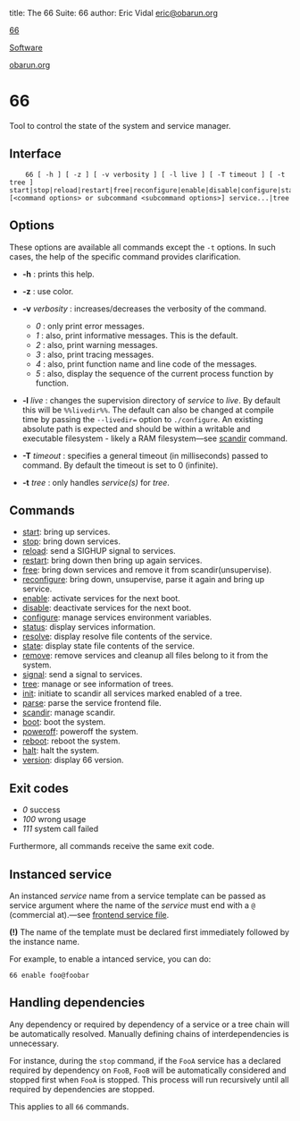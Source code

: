 title: The 66 Suite: 66
author: Eric Vidal <eric@obarun.org>

[66](index.html)

[Software](https://web.obarun.org/software)

[obarun.org](https://web.obarun.org)

# 66

Tool to control the state of the system and service manager.

## Interface

```
    66 [ -h ] [ -z ] [ -v verbosity ] [ -l live ] [ -T timeout ] [ -t tree ] start|stop|reload|restart|free|reconfigure|enable|disable|configure|status|resolve|state|remove|signal|tree|init|parse|scandir|boot|poweroff|reboot|halt|version [<command options> or subcommand <subcommand options>] service...|tree
```

## Options

These options are available all commands except the `-t` options. In such cases, the help of the specific command provides clarification.

- **-h** : prints this help.

- **-z** : use color.

- **-v** *verbosity* : increases/decreases the verbosity of the command.
    * *0* : only print error messages.
    * *1* : also, print informative messages. This is the default.
    * *2* : also, print warning messages.
    * *3* : also, print tracing messages.
    * *4* : also, print function name and line code of the messages.
    * *5* : also, display the sequence of the current process function by function.

- **-l** *live* : changes the supervision directory of *service* to *live*. By default this will be `%%livedir%%`. The default can also be changed at compile time by passing the `--livedir=` option to `./configure`. An existing absolute path is expected and should be within a writable and executable filesystem - likely a RAM filesystem—see [scandir](scandir.html) command.

- **-T** *timeout* : specifies a general timeout (in milliseconds) passed to command. By default the timeout is set to 0 (infinite).

- **-t** *tree* : only handles *service(s)* for *tree*.

## Commands

- [start](start.html): bring up services.
- [stop](stop.html): bring down services.
- [reload](reload.html): send a SIGHUP signal to services.
- [restart](restart.html): bring down then bring up again services.
- [free](free.html): bring down services and remove it from scandir(unsupervise).
- [reconfigure](reconfigure.html): bring down, unsupervise, parse it again and bring up service.
- [enable](enable.html): activate services for the next boot.
- [disable](disable.html): deactivate services for the next boot.
- [configure](configure.html): manage services environment variables.
- [status](status.html): display services information.
- [resolve](resolve.html): display resolve file contents of the service.
- [state](state.html): display state file contents of the service.
- [remove](remove.html): remove services and cleanup all files belong to it from the system.
- [signal](signal.html): send a signal to services.
- [tree](tree.html): manage or see information of trees.
- [init](init.html): initiate to scandir all services marked enabled of a tree.
- [parse](parse.html): parse the service frontend file.
- [scandir](scandir.html): manage scandir.
- [boot](boot.html): boot the system.
- [poweroff](poweroff.html): poweroff the system.
- [reboot](reboot.html): reboot the system.
- [halt](halt.html): halt the system.
- [version](version.html): display 66 version.

## Exit codes

- *0* success
- *100* wrong usage
- *111* system call failed

Furthermore, all commands receive the same exit code.

## Instanced service

An instanced *service* name from a service template can be passed as service argument where the name of the *service* must end with a `@` (commercial at).—see [frontend service file](frontend.html).

**(!)** The name of the template must be declared first immediately followed by the instance name.

For example, to enable a intanced service, you can do:

```
66 enable foo@foobar
```

## Handling dependencies

Any dependency or required by dependency of a service or a tree chain will be automatically resolved. Manually defining chains of interdependencies is unnecessary.

For instance, during the `stop` command, if the `FooA` service has a declared required by dependency on `FooB`, `FooB` will be automatically considered and stopped first when `FooA` is stopped. This process will run recursively until all required by dependencies are stopped.

This applies to all `66` commands.
